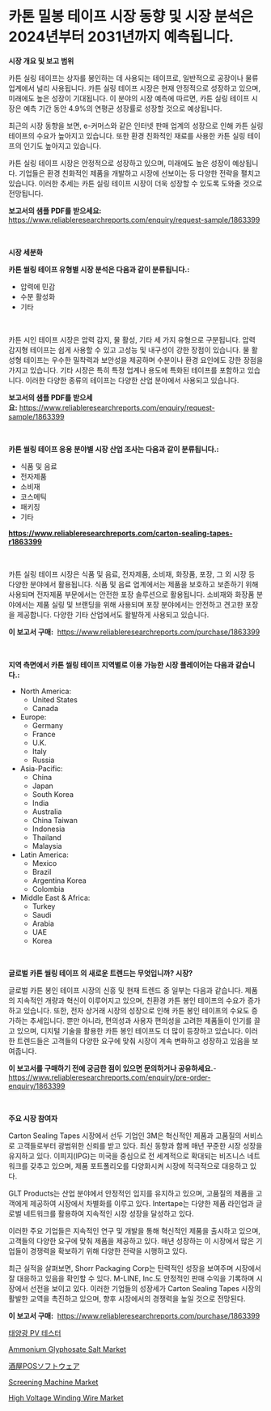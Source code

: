 <p><h1>카톤 밀봉 테이프 시장 동향 및 시장 분석은 2024년부터 2031년까지 예측됩니다.</h1></p><p><strong>시장 개요 및 보고 범위</strong></p>
<p><p>카튼 실링 테이프는 상자를 봉인하는 데 사용되는 테이프로, 일반적으로 공장이나 물류 업계에서 널리 사용됩니다. 카튼 실링 테이프 시장은 현재 안정적으로 성장하고 있으며, 미래에도 높은 성장이 기대됩니다. 이 분야의 시장 예측에 따르면, 카튼 실링 테이프 시장은 예측 기간 동안 4.9%의 연평균 성장률로 성장할 것으로 예상됩니다.</p><p>최근의 시장 동향을 보면, e-커머스와 같은 인터넷 판매 업계의 성장으로 인해 카튼 실링 테이프의 수요가 높아지고 있습니다. 또한 환경 친화적인 재료를 사용한 카튼 실링 테이프의 인기도 높아지고 있습니다.</p><p>카튼 실링 테이프 시장은 안정적으로 성장하고 있으며, 미래에도 높은 성장이 예상됩니다. 기업들은 환경 친화적인 제품을 개발하고 시장에 선보이는 등 다양한 전략을 펼치고 있습니다. 이러한 추세는 카튼 실링 테이프 시장이 더욱 성장할 수 있도록 도와줄 것으로 전망됩니다.</p></p>
<p><strong>보고서의 샘플 PDF를 받으세요:</strong> <a href="https://www.reliableresearchreports.com/enquiry/request-sample/1863399">https://www.reliableresearchreports.com/enquiry/request-sample/1863399</a></p>
<p>&nbsp;</p>
<p><strong>시장 세분화</strong></p>
<p><strong>카톤 씰링 테이프 유형별 시장 분석은 다음과 같이 분류됩니다.:</strong></p>
<p><ul><li>압력에 민감</li><li>수분 활성화</li><li>기타</li></ul></p>
<p>&nbsp;</p>
<p><p>카튼 시인 테이프 시장은 압력 감지, 물 활성, 기타 세 가지 유형으로 구분됩니다. 압력 감지형 테이프는 쉽게 사용할 수 있고 고성능 및 내구성이 강한 장점이 있습니다. 물 활성형 테이프는 우수한 밀착력과 보안성을 제공하며 수분이나 환경 요인에도 강한 장점을 가지고 있습니다. 기타 시장은 특히 특정 업계나 용도에 특화된 테이프를 포함하고 있습니다. 이러한 다양한 종류의 테이프는 다양한 산업 분야에서 사용되고 있습니다.</p></p>
<p><strong>보고서의 샘플 PDF를 받으세요:</strong>&nbsp;<a href="https://www.reliableresearchreports.com/enquiry/request-sample/1863399">https://www.reliableresearchreports.com/enquiry/request-sample/1863399</a></p>
<p>&nbsp;</p>
<p><strong> 카톤 씰링 테이프 응용 분야별 시장 산업 조사는 다음과 같이 분류됩니다.:</strong></p>
<p><ul><li>식품 및 음료</li><li>전자제품</li><li>소비재</li><li>코스메틱</li><li>패키징</li><li>기타</li></ul></p>
<p><strong><a href="https://www.reliableresearchreports.com/carton-sealing-tapes-r1863399">https://www.reliableresearchreports.com/carton-sealing-tapes-r1863399</a></strong></p>
<p>&nbsp;</p>
<p><p>카튼 실링 테이프 시장은 식품 및 음료, 전자제품, 소비재, 화장품, 포장, 그 외 시장 등 다양한 분야에서 활용됩니다. 식품 및 음료 업계에서는 제품을 보호하고 보존하기 위해 사용되며 전자제품 부문에서는 안전한 포장 솔루션으로 활용됩니다. 소비재와 화장품 분야에서는 제품 실링 및 브랜딩을 위해 사용되며 포장 분야에서는 안전하고 견고한 포장을 제공합니다. 다양한 기타 산업에서도 활발하게 사용되고 있습니다.</p></p>
<p><strong>이 보고서 구매:</strong>&nbsp; <a href="https://www.reliableresearchreports.com/purchase/1863399">https://www.reliableresearchreports.com/purchase/1863399</a></p>
<p>&nbsp;</p>
<p><strong>지역 측면에서 카톤 씰링 테이프 지역별로 이용 가능한 시장 플레이어는 다음과 같습니다.:</strong></p>
<p><ul>
    <li>
        North America:
        <ul>
            <li>United States</li>
            <li>Canada</li>
        </ul>
    </li>
    <li>
        Europe:
        <ul>
            <li>Germany</li>
            <li>France</li>
            <li>U.K.</li>
            <li>Italy</li>
            <li>Russia</li>
        </ul>
    </li>
    <li>
        Asia-Pacific:
        <ul>
            <li>China</li>
            <li>Japan</li>
            <li>South Korea</li>
            <li>India</li>
            <li>Australia</li>
            <li>China Taiwan</li>
            <li>Indonesia</li>
            <li>Thailand</li>
            <li>Malaysia</li>
        </ul>
    </li>
    <li>
        Latin America:
        <ul>
            <li>Mexico</li>
            <li>Brazil</li>
            <li>Argentina Korea</li>
            <li>Colombia</li>
        </ul>
    </li>
    <li>
        Middle East & Africa:
        <ul>
            <li>Turkey</li>
            <li>Saudi</li>
            <li>Arabia</li>
            <li>UAE</li>
            <li>Korea</li>
        </ul>
    </li>
    </ul></p>
<p>&nbsp;</p>
<p><strong>글로벌 카톤 씰링 테이프 의 새로운 트렌드는 무엇입니까? 시장?</strong></p>
<p><p>글로벌 카튼 봉인 테이프 시장의 신흥 및 현재 트렌드 중 일부는 다음과 같습니다. 제품의 지속적인 개량과 혁신이 이루어지고 있으며, 친환경 카튼 봉인 테이프의 수요가 증가하고 있습니다. 또한, 전자 상거래 시장의 성장으로 인해 카튼 봉인 테이프의 수요도 증가하는 추세입니다. 뿐만 아니라, 편의성과 사용자 편의성을 고려한 제품들이 인기를 끌고 있으며, 디지털 기술을 활용한 카튼 봉인 테이프도 더 많이 등장하고 있습니다. 이러한 트렌드들은 고객들의 다양한 요구에 맞춰 시장이 계속 변화하고 성장하고 있음을 보여줍니다.</p></p>
<p><strong>이 보고서를 구매하기 전에 궁금한 점이 있으면 문의하거나 공유하세요.</strong>- <a href="https://www.reliableresearchreports.com/enquiry/pre-order-enquiry/1863399">https://www.reliableresearchreports.com/enquiry/pre-order-enquiry/1863399</a></p>
<p>&nbsp;</p>
<p><strong>주요 시장 참여자</strong></p>
<p><p>Carton Sealing Tapes 시장에서 선두 기업인 3M은 혁신적인 제품과 고품질의 서비스로 고객들로부터 광범위한 신뢰를 받고 있다. 최신 동향과 함께 매년 꾸준한 시장 성장을 유지하고 있다. 이피지(IPG)는 미국을 중심으로 전 세계적으로 확대되는 비즈니스 네트워크를 갖추고 있으며, 제품 포트폴리오를 다양화시켜 시장에 적극적으로 대응하고 있다.</p><p>GLT Products는 산업 분야에서 안정적인 입지를 유지하고 있으며, 고품질의 제품을 고객에게 제공하여 시장에서 차별화를 이루고 있다. Intertape는 다양한 제품 라인업과 글로벌 네트워크를 활용하여 지속적인 시장 성장을 달성하고 있다.</p><p>이러한 주요 기업들은 지속적인 연구 및 개발을 통해 혁신적인 제품을 출시하고 있으며, 고객들의 다양한 요구에 맞춰 제품을 제공하고 있다. 매년 성장하는 이 시장에서 많은 기업들이 경쟁력을 확보하기 위해 다양한 전략을 시행하고 있다.</p><p>최근 실적을 살펴보면, Shorr Packaging Corp는 탄력적인 성장을 보여주며 시장에서 잘 대응하고 있음을 확인할 수 있다. M-LINE, Inc.도 안정적인 판매 수익을 기록하며 시장에서 선전을 보이고 있다. 이러한 기업들의 성장세가 Carton Sealing Tapes 시장의 활발한 교역을 촉진하고 있으며, 향후 시장에서의 경쟁력을 높일 것으로 전망된다.</p></p>
<p><strong>이 보고서 구매:</strong>&nbsp;&nbsp;<a href="https://www.reliableresearchreports.com/purchase/1863399">https://www.reliableresearchreports.com/purchase/1863399</a></p>
<p><p><a href="https://medium.com/@raisin7568/%ED%83%9C%EC%96%91%EA%B4%91-pv-%ED%85%8C%EC%8A%A4%ED%84%B0-%EC%8B%9C%EC%9E%A5%EC%9D%80-%EC%8B%9C%EC%9E%A5-%EC%A0%90%EC%9C%A0%EC%9C%A8-%EA%B7%9C%EB%AA%A8-%EB%B0%8F-2031%EB%85%84%EA%B9%8C%EC%A7%80-%EC%98%88%EC%83%81%EB%90%98%EB%8A%94-%EC%98%88%EC%B8%A1%EC%97%90-%EC%B4%88%EC%A0%90%EC%9D%84-%EB%A7%9E%EC%B6%94%EA%B3%A0-%EC%9E%88%EC%8A%B5%EB%8B%88%EB%8B%A4-f9c46b1e83e1">태양광 PV 테스터</a></p><p><a href="https://issuu.com/reportprime-2/docs/ammonium-glyphosate-salt-market-size-2030.pptx">Ammonium Glyphosate Salt Market</a></p><p><a href="https://github.com/sghwr779811674/Market-Research-Report-List-1/blob/main/467903645149.md">酒屋POSソフトウェア</a></p><p><a href="https://view.publitas.com/reportprime-1/screening-machine-market-insight-market-trends-growth-forecasted-from-2024-to-2031/">Screening Machine Market</a></p><p><a href="https://unruly-ladybug-44b.notion.site/High-Voltage-Winding-Wire-Market-Analysis-and-Sze-Forecasted-for-period-from-2024-to-2031-175c27f93b164bce97e243a1c3b5dab8">High Voltage Winding Wire Market</a></p></p>